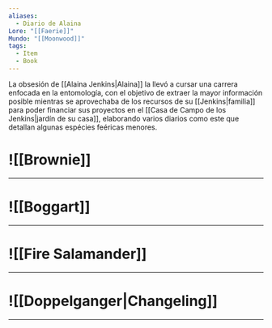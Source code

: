 ```yaml
---
aliases:
  - Diario de Alaina
Lore: "[[Faerie]]"
Mundo: "[[Moonwood]]"
tags:
  - Item
  - Book
---
```

La obsesión de [[Alaina Jenkins|Alaina]] la llevó a cursar una carrera enfocada en la entomología, con el objetivo de extraer la mayor información posible mientras se aprovechaba de los recursos de su [[Jenkins|familia]] para poder financiar sus proyectos en el [[Casa de Campo de los Jenkins|jardín de su casa]], elaborando varios diarios como este que detallan algunas espécies feéricas menores.
# ![[Brownie]]
---

# ![[Boggart]]

---
# ![[Fire Salamander]]

---
# ![[Doppelganger|Changeling]]

___